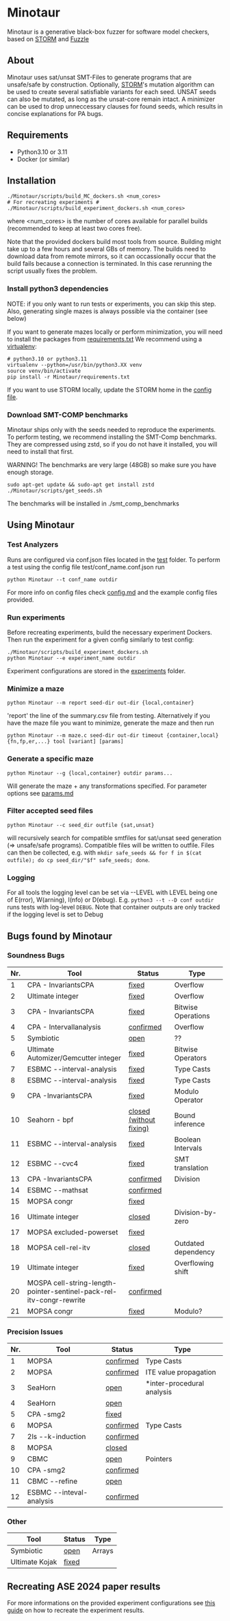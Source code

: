 # Minotaur
Minotaur is a generative black-box fuzzer for software model checkers, based on [STORM](https://github.com/mariachris/storm) and [Fuzzle](https://github.com/SoftSec-KAIST/Fuzzle)

## About
Minotaur uses sat/unsat SMT-Files to generate programs that are unsafe/safe by construction. Optionally, [STORM](https://github.com/mariachris/storm)'s mutation algorithm can be used to create several satisfiable variants for each seed. UNSAT seeds can also be mutated, as long as the unsat-core remain intact. A minimizer can be used to drop unneccessary clauses for found seeds, which results in concise explanations for PA bugs.  

## Requirements
- Python3.10 or 3.11
- Docker (or similar)

## Installation
```
./Minotaur/scripts/build_MC_dockers.sh <num_cores>
# For recreating experiments #
./Minotaur/scripts/build_experiment_dockers.sh <num_cores>
```
where <num_cores> is the number of cores available for parallel builds (recommended to keep at least two cores free).

Note that the provided dockers build most tools from source. Building might take up to a few hours and several GBs of memory.
The builds need to download data from remote mirrors, so it can occassionally occur that the build fails because a connection is terminated.
In this case rerunning the script usually fixes the problem.

### Install python3 dependencies
NOTE: if you only want to run tests or experiments, you can skip this step. Also, generating single mazes is always possible via the container (see below)

If you want to generate mazes locally or perform minimization, you will need to install the packages from [requirements.txt](requirements.txt)
We recommend using a [virtualenv](https://virtualenv.pypa.io/en/latest/):
```
# python3.10 or python3.11
virtualenv --python=/usr/bin/python3.XX venv
source venv/bin/activate
pip install -r Minotaur/requirements.txt
```
If you want to use STORM locally, update the STORM home in the [config file](src/maze_gen/storm/config.py).

### Download SMT-COMP benchmarks
Minotaur ships only with the seeds needed to reproduce the experiments.
To perform testing, we recommend installing the SMT-Comp benchmarks.
They are compressed using zstd, so if you do not have it installed, you will need to install that first.

WARNING! The benchmarks are very large (48GB) so make sure you have enough storage. 
```
sudo apt-get update && sudo-apt get install zstd
./Minotaur/scripts/get_seeds.sh
```
The benchmarks will be installed in ./smt_comp_benchmarks

## Using Minotaur
### Test Analyzers
Runs are configured via conf.json files located in the [test](test) folder.
To perform a test using the config file test/conf_name.conf.json run 
```
python Minotaur --t conf_name outdir
```
For more info on config files check [config.md](./config.md) and the example config files provided.

### Run experiments
Before recreating experiments, build the necessary experiment Dockers. Then run the experiment for a given config similarly to test config: 
```
./Minotaur/scripts/build_experiment_dockers.sh
python Minotaur --e experiment_name outdir
```
Experiment configurations are stored in the [experiments](experiments) folder. 
### Minimize a maze
```
python Minotaur --m report seed-dir out-dir {local,container}
```
'report' the line of the summary.csv file from testing.
Alternatively if you have the maze file you want to minimize, generate the maze and then run 
```
python Minotaur --m maze.c seed-dir out-dir timeout {container,local} {fn,fp,er,...} tool [variant] [params]
```

### Generate a specific maze
```
python Minotaur --g {local,container} outdir params...
```
Will generate the maze + any transformations specified. For parameter options see [params.md](./params.md)

### Filter accepted seed files
```
python Minotaur --c seed_dir outfile {sat,unsat}
```
will recursively search for compatible smtfiles for sat/unsat seed generation (=> unsafe/safe programs).
Compatible files will be written to outfile. Files can then be collected, e.g. with `mkdir safe_seeds && for f in $(cat outfile); do cp seed_dir/"$f" safe_seeds; done`.

### Logging
For all tools the logging level can be set via --LEVEL with LEVEL being one of E(rror), W(arning), I(nfo) or D(ebug). E.g. `python3 --t --D conf outdir` runs tests with log-level `DEBUG`.
Note that container outputs are only tracked if the logging level is set to Debug

## Bugs found by Minotaur
### Soundness Bugs
Nr.  | Tool | Status | Type
| --  | -- | -- | -- |
1 | CPA - InvariantsCPA | [fixed](https://gitlab.com/sosy-lab/software/cpachecker/-/issues/1114) | Overflow
2 | Ultimate integer | [fixed](https://github.com/ultimate-pa/ultimate/issues/642#issuecomment-1661186726) | Overflow
3 |CPA - InvariantsCPA | [fixed](https://gitlab.com/sosy-lab/software/cpachecker/-/issues/1130) | Bitwise Operations
4 |CPA - Intervallanalysis | [confirmed](https://gitlab.com/sosy-lab/software/cpachecker/-/issues/1132#note_1544904422) | Overflow
5 |Symbiotic | [open](https://github.com/staticafi/symbiotic/issues/247) | ??
6 |Ultimate Automizer/Gemcutter integer | [fixed](https://github.com/ultimate-pa/ultimate/issues/646) | Bitwise Operators
7 |ESBMC --interval-analysis | [fixed](https://github.com/esbmc/esbmc/issues/1363) | Type Casts
8 |ESBMC --interval-analysis | [fixed](https://github.com/esbmc/esbmc/issues/1392) | Type Casts
9 |CPA -InvariantsCPA | [fixed](https://gitlab.com/sosy-lab/software/cpachecker/-/issues/1194) | Modulo Operator
10 |Seahorn - bpf | [closed (without fixing)](https://github.com/seahorn/seahorn/issues/545) | Bound inference
11 |ESBMC --interval-analysis | [fixed](https://github.com/esbmc/esbmc/issues/1565) | Boolean Intervals
12 |ESBMC --cvc4 | [fixed](https://github.com/esbmc/esbmc/issues/1770) | SMT translation
13 |CPA -InvariantsCPA | [confirmed](https://gitlab.com/sosy-lab/software/cpachecker/-/issues/1208) | Division
14 |ESBMC --mathsat| [confirmed](https://github.com/esbmc/esbmc/issues/1771) | 
15 | MOPSA congr | [fixed](https://gitlab.com/mopsa/mopsa-analyzer/-/issues/179) | 
16 | Ultimate integer| [closed](https://github.com/ultimate-pa/ultimate/issues/664) | Division-by-zero
17 | MOPSA excluded-powerset | [fixed](https://gitlab.com/mopsa/mopsa-analyzer/-/issues/182) |
18 | MOPSA cell-rel-itv | [closed](https://gitlab.com/mopsa/mopsa-analyzer/-/issues/183) | Outdated dependency | 
19 | Ultimate integer| [fixed](https://github.com/ultimate-pa/ultimate/issues/665) | Overflowing shift | 
20 | MOSPA cell-string-length-pointer-sentinel-pack-rel-itv-congr-rewrite | [confirmed](https://gitlab.com/mopsa/mopsa-analyzer/-/issues/184) | |
21 | MOPSA congr | [fixed](https://gitlab.com/mopsa/mopsa-analyzer/-/issues/185) | Modulo? |
### Precision Issues
Nr. |Tool | Status | Type
| -- | -- | -- | -- |
1 | MOPSA | [confirmed](https://gitlab.com/mopsa/mopsa-analyzer/-/issues/150) | Type Casts
2 | MOPSA | [confirmed](https://gitlab.com/mopsa/mopsa-analyzer/-/issues/157) | ITE value propagation
3 | SeaHorn | [open](https://github.com/seahorn/seahorn/issues/546) | *inter-procedural analysis
4 | SeaHorn | [open](https://github.com/seahorn/seahorn/issues/550) |
5 | CPA -smg2 | [fixed](https://gitlab.com/sosy-lab/software/cpachecker/-/issues/1211) | 
6 | MOPSA | [confirmed](https://gitlab.com/mopsa/mopsa-analyzer/-/issues/177) | Type Casts
7 | 2ls --k-induction | [confirmed](https://github.com/diffblue/2ls/issues/177)
8 | MOPSA | [closed](https://gitlab.com/mopsa/mopsa-analyzer/-/issues/178)|
9 | CBMC | [open](https://github.com/diffblue/cbmc/issues/8295) | Pointers
10| CPA -smg2| [confirmed](https://gitlab.com/sosy-lab/software/cpachecker/-/issues/1211#note_1904978360) |
11 | CBMC --refine | [open](https://github.com/diffblue/cbmc/issues/8296) 
12 | ESBMC --inteval-analysis | [confirmed](https://github.com/esbmc/esbmc/issues/1844)
### Other
Tool | Status | Type
 -- | -- | --
 Symbiotic | [open](https://github.com/staticafi/symbiotic/issues/246) | Arrays
 Ultimate Kojak | [fixed](https://github.com/ultimate-pa/ultimate/issues/647#event-10423593364) |
## Recreating ASE 2024 paper results
For more informations on the provided experiment configurations see [this guide](recreate_results.md) on how to recreate the experiment results. 

